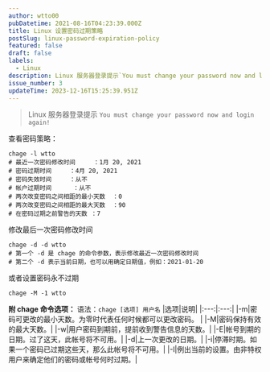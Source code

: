 ```yaml
---
author: wtto00
pubDatetime: 2021-08-16T04:23:39.000Z
title: Linux 设置密码过期策略
postSlug: linux-password-expiration-policy
featured: false
draft: false
labels:
  - Linux
description: Linux 服务器登录提示`You must change your password now and login again!`
issue_number: 3
updateTime: 2023-12-16T15:25:39.951Z
---
```


> Linux 服务器登录提示 `You must change your password now and login again!`

查看密码策略：

```shell
chage -l wtto
# 最近一次密码修改时间     ：1月 20, 2021
# 密码过期时间     ：4月 20, 2021
# 密码失效时间     ：从不
# 帐户过期时间      ：从不
# 两次改变密码之间相距的最小天数  ：0
# 两次改变密码之间相距的最大天数  ：90
# 在密码过期之前警告的天数 ：7
```

修改最后一次密码修改时间

```shell
chage -d -d wtto
# 第一个 -d 是 chage 的命令参数，表示修改最近一次密码修改时间
# 第二个 -d 表示当前日期，也可以用确定日期值，例如：2021-01-20
```

或者设置密码永不过期

```shell
chage -M -1 wtto
```

**附 chage 命令选项：**
语法：`chage [选项] 用户名`
|选项|说明|
|:---:|:---:|
|-m|密码可更改的最小天数。为零时代表任何时候都可以更改密码。 |
|-M|密码保持有效的最大天数。|
|-w|用户密码到期前，提前收到警告信息的天数。|
|-E|帐号到期的日期。过了这天，此帐号将不可用。|
|-d|上一次更改的日期。|
|-i|停滞时期。如果一个密码已过期这些天，那么此帐号将不可用。|
|-l|例出当前的设置。由非特权用户来确定他们的密码或帐号何时过期。|
